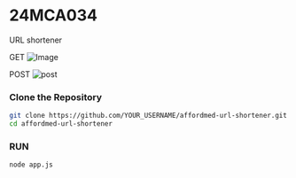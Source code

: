 # 24MCA034
URL shortener


GET
![Image](https://github.com/user-attachments/assets/abff9477-d6d1-4586-9544-8f2e1db224f7)

POST
![post](https://github.com/user-attachments/assets/5b1bde6f-8a12-490d-890f-ef383c25bee8)

###  Clone the Repository

```bash
git clone https://github.com/YOUR_USERNAME/affordmed-url-shortener.git
cd affordmed-url-shortener 
```
###  RUN
```bash
node app.js
```
